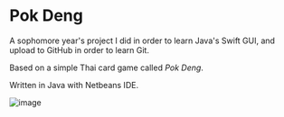 # Pok Deng

A sophomore year's project I did in order to learn Java's Swift GUI, and upload to GitHub in order to learn Git.

Based on a simple Thai card game called *Pok Deng*.

Written in Java with Netbeans IDE.

![image](https://user-images.githubusercontent.com/68658710/88374904-ccb63a00-cdc4-11ea-9757-cf65166c9477.png)
